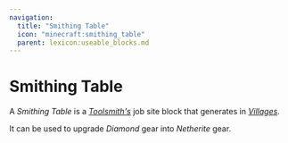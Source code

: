 ```yaml
---
navigation:
  title: "Smithing Table"
  icon: "minecraft:smithing_table"
  parent: lexicon:useable_blocks.md
---
```


# Smithing Table

<ItemImage id="minecraft:smithing_table" />

A *Smithing Table* is a [*Toolsmith's*](../creatures/human-villager.md#toolsmith) job site block that generates in [*Villages*](../world/structures.md#village). 

It can be used to upgrade *Diamond* gear into *Netherite* gear.

##  



<Recipe id="minecraft:smithing_table" />


